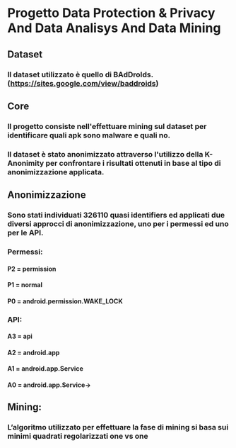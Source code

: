 # Progetto Data Protection & Privacy And Data Analisys And Data Mining

## Dataset
### Il dataset utilizzato è quello di BAdDroIds. (https://sites.google.com/view/baddroids)

## Core
### Il progetto consiste nell'effettuare mining sul dataset per identificare quali apk sono malware e quali no.
### Il dataset è stato anonimizzato attraverso l'utilizzo della K-Anonimity per confrontare i risultati ottenuti in base al tipo di anonimizzazione applicata.

## Anonimizzazione
### Sono stati individuati 326110 quasi identifiers ed applicati due diversi approcci di anonimizzazione, uno per i permessi ed uno per le API.
###
### Permessi:
#### P2 = permission
####
#### P1 = normal
####
#### P0 = android.permission.WAKE_LOCK
####
### API:
#### A3 = api
####
#### A2 = android.app
####
#### A1 = android.app.Service
####
#### A0 = android.app.Service-><init>

## Mining:
### L’algoritmo utilizzato per effettuare la fase di mining si basa sui minimi quadrati regolarizzati one vs one 
